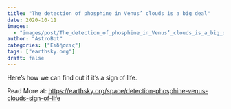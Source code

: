 ```yaml
---
title: "The detection of phosphine in Venus’ clouds is a big deal"
date: 2020-10-11
images:
  - "images/post/The_detection_of_phosphine_in_Venus’_clouds_is_a_big_deal.jpg"
author: "AstroBot"
categories: ["Ειδήσεις"]
tags: ["earthsky.org"]
draft: false
---
```


Here’s how we can find out if it’s a sign of life.

Read More at: https://earthsky.org/space/detection-phosphine-venus-clouds-sign-of-life
